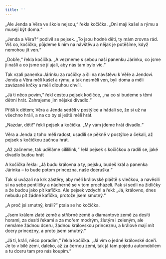 ```yaml
---
title: ''
---
```


„Ale Jenda a Věra ve škole nejsou,“ řekla kočička. „Oni mají kašel a rýmu a musejí být doma.“

„Jenda a Věra?“ podivil se pejsek. „To jsou hodné děti, ty mám zrovna rád. Víš co, kočičko, půjdeme k nim na návštěvu a nějak je potěšíme, když nemohou jít ven.“

„Dobře,“ řekla kočička. „A vezmeme s sebou naši panenku Járinku, co jsme ji našli a co jsme se jí ujali, aby nás tam bylo víc.“

Tak vzali panenku Járinku za ručičky a šli na návštěvu k Věře a Jendovi. Jenda a Věra měli kašel a rýmu, a tak nesměli ven, byli doma a měli zavázané krčky a měli dlouhou chvíli.

„Já ti něco povím,“ řekl cestou pejsek kočičce, „na co si budeme s těmi dětmi hrát. Zahrajeme jim nějaké divadlo.“

Přišli k dětem; Věra a Jenda seděli v postýlce a hádali se, že si už na všechno hráli, a na co by si ještě měli hrát.

„Nazdar, děti!“ řekli pejsek a kočička. „My vám jdeme hrát divadlo.“

Věra a Jenda z toho měli radost, usadili se pěkně v postýlce a čekali, až pejsek s kočičkou začnou hrát.

„Až začneme, tak uděláme cilililink,“ řekl pejsek s kočičkou a radili se, jaké divadlo budou hrát

A kočička řekla: „Já budu královna a ty, pejsku, budeš král a panenka Járinka – to bude potom princezna, naše dceruška.“

Tak si uvázali na krk zástěry, aby měli královské pláště s vlečkou, a navěsili si na sebe pentličky a nádherně se v tom procházeli. Pak si sedli na židličky a že budou jako pít kafíčko. Ale pejsek vzdychl a řekl: „Já, královno, dnes nebudu pít žádné kafíčko, protože jsem smutný.“

„A proč jsi smutný, králi?“ ptala se ho kočička.

„Jsem králem zlaté země a stříbrné země a diamantové země za desíti horami, za desíti řekami a za mořem modrým, žlutým i zeleným, ale nemáme žádnou dceru, žádnou královskou princeznu, a králové mají mít dcery princezny, a proto jsem smutný.“

„Já ti, králi, něco poradím,“ řekla kočička. „Já vím o jedné královské dceři. Je to v bílé zemi, daleko, až za černou zemí, tak já tam pojedu automobilem a tu dceru tam pro nás koupím.“
